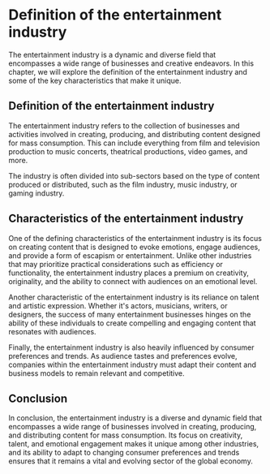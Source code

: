 Definition of the entertainment industry
=====================================================================================

The entertainment industry is a dynamic and diverse field that encompasses a wide range of businesses and creative endeavors. In this chapter, we will explore the definition of the entertainment industry and some of the key characteristics that make it unique.

Definition of the entertainment industry
----------------------------------------

The entertainment industry refers to the collection of businesses and activities involved in creating, producing, and distributing content designed for mass consumption. This can include everything from film and television production to music concerts, theatrical productions, video games, and more.

The industry is often divided into sub-sectors based on the type of content produced or distributed, such as the film industry, music industry, or gaming industry.

Characteristics of the entertainment industry
---------------------------------------------

One of the defining characteristics of the entertainment industry is its focus on creating content that is designed to evoke emotions, engage audiences, and provide a form of escapism or entertainment. Unlike other industries that may prioritize practical considerations such as efficiency or functionality, the entertainment industry places a premium on creativity, originality, and the ability to connect with audiences on an emotional level.

Another characteristic of the entertainment industry is its reliance on talent and artistic expression. Whether it's actors, musicians, writers, or designers, the success of many entertainment businesses hinges on the ability of these individuals to create compelling and engaging content that resonates with audiences.

Finally, the entertainment industry is also heavily influenced by consumer preferences and trends. As audience tastes and preferences evolve, companies within the entertainment industry must adapt their content and business models to remain relevant and competitive.

Conclusion
----------

In conclusion, the entertainment industry is a diverse and dynamic field that encompasses a wide range of businesses involved in creating, producing, and distributing content for mass consumption. Its focus on creativity, talent, and emotional engagement makes it unique among other industries, and its ability to adapt to changing consumer preferences and trends ensures that it remains a vital and evolving sector of the global economy.


